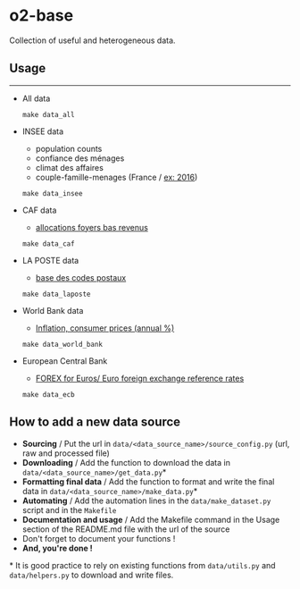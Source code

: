 o2-base
==============================

Collection of useful and heterogeneous data.

## Usage
------------

- All data

    ```make data_all```

- INSEE data 
	- population counts
	- confiance des ménages
	- climat des affaires
	- couple-famille-menages (France / [ex: 2016](https://www.insee.fr/fr/statistiques/4171359?sommaire=4171370&q=couple+famille+menage))

    ```make data_insee```

- CAF data 
	- [allocations foyers bas revenus](http://data.caf.fr/dataset/beneficiaire-bas-revenus)

    ```make data_caf```
    
- LA POSTE data 
	- [base des codes postaux](https://datanova.legroupe.laposte.fr/explore/dataset/laposte_hexasmal/information/?disjunctive.code_commune_insee&disjunctive.nom_de_la_commune&disjunctive.code_postal&disjunctive.ligne_5)

    ```make data_laposte```
    
- World Bank data
	- [Inflation, consumer prices (annual %)](https://data.worldbank.org/indicator/FP.CPI.TOTL.ZG) 
		
    ```make data_world_bank```


- European Central Bank
	- [FOREX for Euros/ Euro foreign exchange reference rates](https://www.ecb.europa.eu/stats/policy_and_exchange_rates/euro_reference_exchange_rates/html/index.en.html) 
		
    ```make data_ecb```


## How to add a new data source

- **Sourcing** / Put the url in `data/<data_source_name>/source_config.py` (url, raw and processed file)
- **Downloading** /  Add the function to download the data in `data/<data_source_name>/get_data.py`* 
- **Formatting final data** / Add the function to format and write the final data in `data/<data_source_name>/make_data.py`*
- **Automating** / Add the automation lines in the `data/make_dataset.py` script and in the `Makefile`
- **Documentation and usage** / Add the Makefile command in the Usage section of the README.md file with the url of the source
- Don't forget to document your functions !
- **And, you're done !**

\* It is good practice to rely on existing functions from `data/utils.py` and `data/helpers.py` to download and write files.
